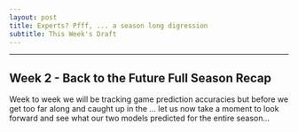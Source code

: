 ```yaml
---
layout: post
title: Experts? Pfff, ... a season long digression
subtitle: This Week's Draft
---
```


---

## Week 2 - Back to the Future Full Season Recap 

Week to week we will be tracking game prediction accuracies but before we get too far along and caught up in the ... let us now take a moment to look forward and see what our two models predicted for the entire season... 

